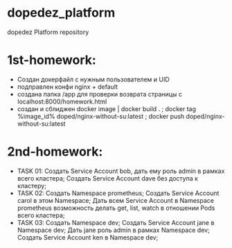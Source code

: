 # dopedez_platform
dopedez Platform repository

# 1st-homework:
  - Создан докерфайл с нужным пользователем и UID
  - подправлен конфи nginx + default
  - создана папка /app для проверки возврата страницы с localhost:8000/homework.html
  - создан и сблиджен docker image |
                                    docker build . ; docker tag %image_id% doped/nginx-without-su:latest ; docker push doped/nginx-without-su:latest

# 2nd-homework:
  - TASK 01:
      Создать Service Account bob, дать ему роль admin в рамках всего кластера;
      Создать Service Account dave без доступа к кластеру;
  - TASK 02:
      Создать Namespace prometheus;
      Создать Service Account carol в этом Namespace;
      Дать всем Service Account в Namespace prometheus возможность делать get, list, watch в отношении Pods всего кластера;
  - TASK 03:
      Создать Namespace dev;
      Создать Service Account jane в Namespace dev;
      Дать jane роль admin в рамках Namespace dev;
      Создать Service Account ken в Namespace dev;
